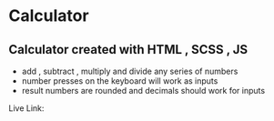 # Calculator

## Calculator created with HTML , SCSS , JS

- add , subtract , multiply and divide any series of numbers
- number presses on the keyboard will work as inputs
- result numbers are rounded and decimals should work for inputs

Live Link: 